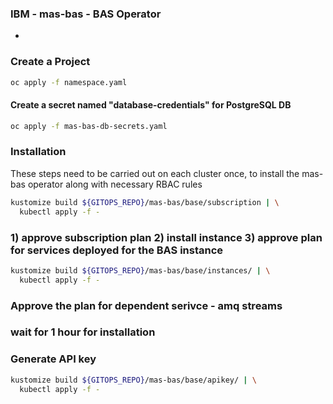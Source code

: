 ### IBM - mas-bas - BAS Operator
* 

### Create a Project 
```bash
oc apply -f namespace.yaml
```
#### Create a secret named "database-credentials" for PostgreSQL DB

```bash
oc apply -f mas-bas-db-secrets.yaml
```

### Installation

These steps need to be carried out on each cluster once, to install the mas-bas operator along with necessary RBAC rules

```bash
kustomize build ${GITOPS_REPO}/mas-bas/base/subscription | \
  kubectl apply -f -
```
### 1) approve subscription plan  2) install instance 3) approve plan for services deployed for the BAS instance

```bash
kustomize build ${GITOPS_REPO}/mas-bas/base/instances/ | \
  kubectl apply -f -

```

### Approve the plan for dependent serivce - amq streams

### wait for 1 hour for installation



### Generate API key
```bash
kustomize build ${GITOPS_REPO}/mas-bas/base/apikey/ | \
  kubectl apply -f -

```